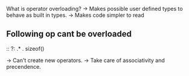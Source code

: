 
What is operator overloading?
-> Makes possible user defined types to behave as built in types.
-> Makes code simpler to read

Following op cant be overloaded
-------------------------------
::
?:
.*
.
sizeof()

-> Can't create new operators.
-> Take care of associativity and precendence.

